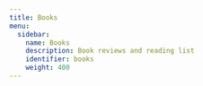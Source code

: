 ```yaml
---
title: Books
menu:
  sidebar:
    name: Books
    description: Book reviews and reading list
    identifier: books
    weight: 400
---
```

